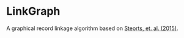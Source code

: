 # LinkGraph
A graphical record linkage algorithm based on [Steorts, et. al. (2015)](https://arxiv.org/abs/1312.4645).
